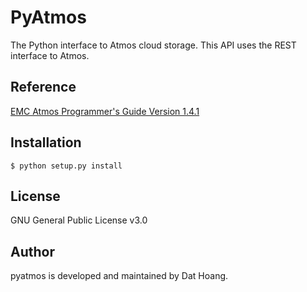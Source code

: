 PyAtmos
======
The Python interface to Atmos cloud storage. This API uses the REST interface to Atmos.

Reference
------
[EMC Atmos Programmer's Guide Version 1.4.1](https://community.emc.com/servlet/JiveServlet/previewBody/10508-102-1-41134/Atmos%20Programmer's%20Guide%201.4.1A.pdf)

Installation
------
    $ python setup.py install

License
------
GNU General Public License v3.0

Author
------
pyatmos is developed and maintained by Dat Hoang.


